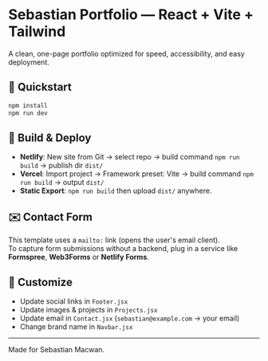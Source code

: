 # Sebastian Portfolio — React + Vite + Tailwind

A clean, one-page portfolio optimized for speed, accessibility, and easy deployment.

## 🚀 Quickstart

```bash
npm install
npm run dev
```

## 🧪 Build & Deploy

- **Netlify**: New site from Git → select repo → build command `npm run build` → publish dir `dist/`
- **Vercel**: Import project → Framework preset: Vite → build command `npm run build` → output `dist/`
- **Static Export**: `npm run build` then upload `dist/` anywhere.

## ✉️ Contact Form
This template uses a `mailto:` link (opens the user's email client).  
To capture form submissions without a backend, plug in a service like **Formspree**, **Web3Forms** or **Netlify Forms**.

## 🔧 Customize
- Update social links in `Footer.jsx`
- Update images & projects in `Projects.jsx`
- Update email in `Contact.jsx` (`sebastian@example.com` → your email)
- Change brand name in `Navbar.jsx`

---
Made for Sebastian Macwan.
